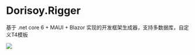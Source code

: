 # Dorisoy.Rigger
基于 .net core 6 + MAUI + Blazor 实现的开发框架生成器，支持多数据库，自定义T4模板


<img src="https://github.com/dorisoy/Dorisoy.Rigger/blob/main/Screen.png?raw=true" />
